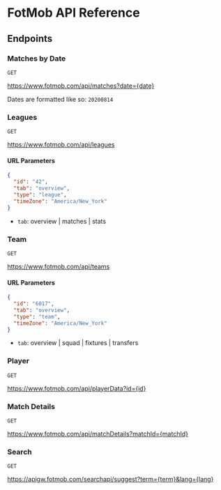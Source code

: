 # FotMob API Reference

## Endpoints

### Matches by Date

`GET`

<https://www.fotmob.com/api/matches?date={date}>

Dates are formatted like so: `20200814`

### Leagues

`GET`

<https://www.fotmob.com/api/leagues>

#### URL Parameters

```json
{
  "id": "42",
  "tab": "overview",
  "type": "league",
  "timeZone": "America/New_York"
}
```

- `tab`: overview | matches | stats

### Team

`GET`

<https://www.fotmob.com/api/teams>

<!-- markdownlint-disable MD024 -->
#### URL Parameters
<!-- markdownlint-enable MD024 -->

```json
{
  "id": "6017",
  "tab": "overview",
  "type": "team",
  "timeZone": "America/New_York"
}
```

- `tab`: overview | squad | fixtures | transfers

### Player

`GET`

<https://www.fotmob.com/api/playerData?id={id}>

### Match Details

`GET`

<https://www.fotmob.com/api/matchDetails?matchId={matchId}>

### Search

`GET`

<https://apigw.fotmob.com/searchapi/suggest?term={term}&lang={lang}>

